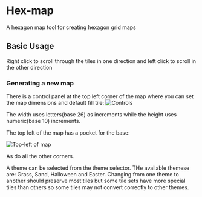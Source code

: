 # Hex-map
A hexagon map tool for creating hexagon grid maps

## Basic Usage
Right click to scroll through the tiles in one direction and left click to scroll in the other direction

### Generating a new map
There is a control panel at the top left corner of the map where you can set the map dimensions and default fill tile:
![Controls](https://jonathanrys.s3.us-east-1.amazonaws.com/controls.png)

The width uses letters(base 26) as increments while the height uses numeric(base 10) increments.

The top left of the map has a pocket for the base:

![Top-left of map](https://jonathanrys.s3.us-east-1.amazonaws.com/grid_top_left.png)

As do all the other corners.

A theme can be selected from the theme selector.  THe available themese are: Grass, Sand, Halloween and Easter.  Changing from one theme to another should preserve most tiles but some tile sets have more special tiles than others so some tiles may not convert correctly to other themes.
